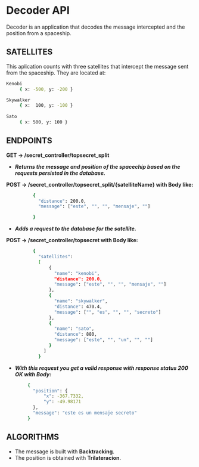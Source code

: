 # Decoder API

Decoder is an application that decodes the message intercepted and the position from a spaceship.

## SATELLITES
This aplication counts with three satellites that intercept the message sent from the spaceship.
They are located at:

```bash
Kenobi
     { x: -500, y: -200 }

Skywalker
     { x:  100, y: -100 }
      
Sato
     { x: 500, y: 100 }

```

## ENDPOINTS


 **GET -> /secret_controller/topsecret_split**
 * ***Returns the message and position of the spacechip based on the requests persisted in the database.***

 **POST -> /secret_controller/topsecret_split/{satelliteName} with Body like:**
```bash
          {
            "distance": 200.0,
            "message": ["este", "", "", "mensaje", ""]

          }
```

 * ***Adds a request to the database for the satellite.***
 
 **POST -> /secret_controller/topsecret with Body like:**
```bash
          {
            "satellites": 
            [
                {
                  "name": "kenobi",
                  "distance": 200.0,
                  "message": ["este", "", "", "mensaje", ""]
                },
                {
                  "name": "skywalker",
                  "distance": 470.4,
                  "message": ["", "es", "", "", "secreto"]
                },
                {
                  "name": "sato",
                  "distance": 880,
                  "message": ["este", "", "un", "", ""]
                }
              ] 
            }
```
 * ***With this request you get a valid response with response status 200 OK with Body:***
```bash  
        {
          "position": {
              "x": -367.7332,
              "y": -49.98171
          },
          "message": "este es un mensaje secreto"
        }
```
## ALGORITHMS
* The message is built with **Backtracking**.
* The position is obtained with **Trilateracion**.
